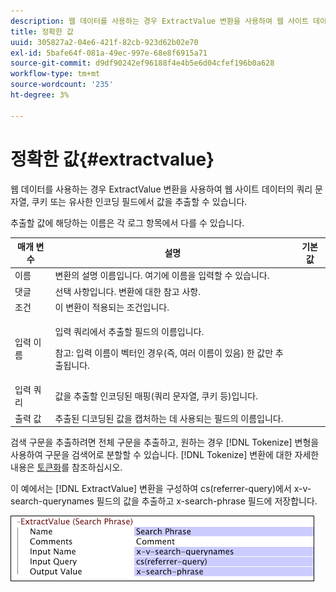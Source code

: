 ```yaml
---
description: 웹 데이터를 사용하는 경우 ExtractValue 변환을 사용하여 웹 사이트 데이터의 쿼리 문자열, 쿠키 또는 유사한 인코딩 필드에서 값을 추출할 수 있습니다.
title: 정확한 값
uuid: 305827a2-04e6-421f-82cb-923d62b02e70
exl-id: 5bafe64f-081a-49ec-997e-68e8f6915a71
source-git-commit: d9df90242ef96188f4e4b5e6d04cfef196b0a628
workflow-type: tm+mt
source-wordcount: '235'
ht-degree: 3%

---
```


# 정확한 값{#extractvalue}

웹 데이터를 사용하는 경우 ExtractValue 변환을 사용하여 웹 사이트 데이터의 쿼리 문자열, 쿠키 또는 유사한 인코딩 필드에서 값을 추출할 수 있습니다.

추출할 값에 해당하는 이름은 각 로그 항목에서 다를 수 있습니다.

<table id="table_D16A39BE035043628A4D6F7452952304"> 
 <thead> 
  <tr> 
   <th colname="col1" class="entry"> 매개 변수 </th> 
   <th colname="col2" class="entry"> 설명 </th> 
   <th colname="col3" class="entry"> 기본값 </th> 
  </tr> 
 </thead>
 <tbody> 
  <tr> 
   <td colname="col1"> 이름 </td> 
   <td colname="col2"> 변환의 설명 이름입니다. 여기에 이름을 입력할 수 있습니다. </td> 
   <td colname="col3"></td> 
  </tr> 
  <tr> 
   <td colname="col1"> 댓글 </td> 
   <td colname="col2"> 선택 사항입니다. 변환에 대한 참고 사항. </td> 
   <td colname="col3"></td> 
  </tr> 
  <tr> 
   <td colname="col1"> 조건 </td> 
   <td colname="col2"> 이 변환이 적용되는 조건입니다. </td> 
   <td colname="col3"></td> 
  </tr> 
  <tr> 
   <td colname="col1"> 입력 이름 </td> 
   <td colname="col2"> <p>입력 쿼리에서 추출할 필드의 이름입니다. </p> <p> <p>참고: 입력 이름이 벡터인 경우(즉, 여러 이름이 있음) 한 값만 추출됩니다. </p> </p> </td> 
   <td colname="col3"></td> 
  </tr> 
  <tr> 
   <td colname="col1"> 입력 쿼리 </td> 
   <td colname="col2"> 값을 추출할 인코딩된 매핑(쿼리 문자열, 쿠키 등)입니다. </td> 
   <td colname="col3"></td> 
  </tr> 
  <tr> 
   <td colname="col1"> 출력 값 </td> 
   <td colname="col2"> 추출된 디코딩된 값을 캡처하는 데 사용되는 필드의 이름입니다. </td> 
   <td colname="col3"></td> 
  </tr> 
 </tbody> 
</table>

검색 구문을 추출하려면 전체 구문을 추출하고, 원하는 경우 [!DNL Tokenize] 변형을 사용하여 구문을 검색어로 분할할 수 있습니다. [!DNL Tokenize] 변환에 대한 자세한 내용은 [토큰화](../../../../../home/c-dataset-const-proc/c-data-trans/c-transf-types/c-standard-transf/c-tokenize.md#concept-f460aa5df3a7476e971af29cf5d9b32c)를 참조하십시오.

이 예에서는 [!DNL ExtractValue] 변환을 구성하여 cs(referrer-query)에서 x-v-search-querynames 필드의 값을 추출하고 x-search-phrase 필드에 저장합니다.

![](assets/cfg_TransformationType_ExtractValue.png)
